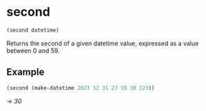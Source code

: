 # second
```scheme
(second datetime)
```
Returns the second of a given datetime value, expressed as a value between 0 and 59.

## Example
```scheme
(second (make-datetime 2023 12 31 23 59 30 123))
```
-> *30*